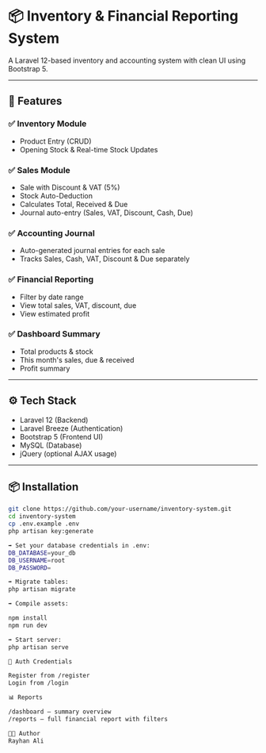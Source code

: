 # 📦 Inventory & Financial Reporting System

A Laravel 12-based inventory and accounting system with clean UI using Bootstrap 5.

---

## 🚀 Features

### ✅ Inventory Module
- Product Entry (CRUD)
- Opening Stock & Real-time Stock Updates

### ✅ Sales Module
- Sale with Discount & VAT (5%)
- Stock Auto-Deduction
- Calculates Total, Received & Due
- Journal auto-entry (Sales, VAT, Discount, Cash, Due)

### ✅ Accounting Journal
- Auto-generated journal entries for each sale
- Tracks Sales, Cash, VAT, Discount & Due separately

### ✅ Financial Reporting
- Filter by date range
- View total sales, VAT, discount, due
- View estimated profit

### ✅ Dashboard Summary
- Total products & stock
- This month's sales, due & received
- Profit summary

---

## ⚙️ Tech Stack

- Laravel 12 (Backend)
- Laravel Breeze (Authentication)
- Bootstrap 5 (Frontend UI)
- MySQL (Database)
- jQuery (optional AJAX usage)

---

## 📦 Installation

```bash
git clone https://github.com/your-username/inventory-system.git
cd inventory-system
cp .env.example .env
php artisan key:generate

➡ Set your database credentials in .env:
DB_DATABASE=your_db
DB_USERNAME=root
DB_PASSWORD=

➡ Migrate tables:
php artisan migrate

➡ Compile assets:

npm install
npm run dev

➡ Start server:
php artisan serve

🔐 Auth Credentials

Register from /register
Login from /login

📊 Reports

/dashboard – summary overview
/reports – full financial report with filters

👨‍💻 Author
Rayhan Ali